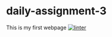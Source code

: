 # daily-assignment-3
This is my first webpage
[![linter](https://github.com/Santiago-zavala-barrett/daily-assignment-3/workflows/linter/badge.svg)](https://github.com/marketplace/actions/super-linter)
